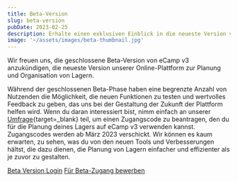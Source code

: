 ```yaml
---
title: Beta-Version
slug: beta-version
pubDate: 2023-02-25
description: Erhalte einen exklusiven Einblick in die neueste Version von eCamp mit der Beta-Version von eCamp v3.
image: '~/assets/images/beta-thumbnail.jpg'
---
```


Wir freuen uns, die geschlossene Beta-Version von eCamp v3 anzukündigen, die neueste Version unserer Online-Plattform zur Planung und Organisation von Lagern.

Während der geschlossenen Beta-Phase haben eine begrenzte Anzahl von Nutzenden die Möglichkeit, die neuen Funktionen zu testen und wertvolles Feedback zu geben, das uns bei der Gestaltung der Zukunft der Plattform helfen wird. Wenn du daran interessiert bist, nimm einfach an unserer [Umfrage](https://forms.office.com/e/TRKsfnazf5){target=_blank} teil, um einen Zugangscode zu beantragen, den du für die Planung deines Lagers auf eCamp v3 verwenden kannst. Zugangscodes werden ab März 2023 verschickt. Wir können es kaum erwarten, zu sehen, was du von den neuen Tools und Verbesserungen hältst, die dazu dienen, die Planung von Lagern einfacher und effizienter als je zuvor zu gestalten.

<a class="btn secondary mr-4 mb-4" href="https://app.ecamp3.ch" target="_blank">Beta Version Login</a>
<a class="btn secondary mr-4 mb-4" href="https://forms.office.com/e/TRKsfnazf5" target="_blank">Für Beta-Zugang bewerben</a>

